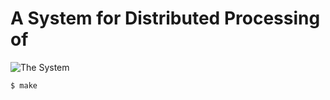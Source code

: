 # A System for Distributed Processing of 

![The System](assets/static/img/dit_sys.png)

```
$ make
```
